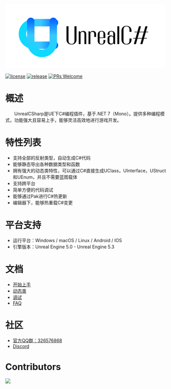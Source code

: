 ![Logo](Resources/Logo.png)

[![license](https://img.shields.io/badge/license-MIT-blue)](https://github.com/crazytuzi/UnrealCSharp/blob/master/LICENSE)
[![release](https://img.shields.io/github/v/release/crazytuzi/UnrealCSharp)](https://github.com/crazytuzi/UnrealCSharp/releases)
[![PRs Welcome](https://img.shields.io/badge/PRs-welcome-blue.svg)](https://github.com/crazytuzi/UnrealCSharp/pulls)

# 概述

&ensp;&ensp;&ensp;&ensp;UnrealCSharp是UE下C#编程插件，基于.NET 7（Mono）。提供多种编程模式，功能强大且容易上手，能够灵活高效地进行游戏开发。

# 特性列表

- 支持全部的反射类型，自动生成C#代码
- 能够静态导出各种数据类型和函数
- 拥有强大的动态类特性，可以通过C#直接生成UClass，UInterface，UStruct和UEnum，并且不需要蓝图载体
- 支持跨平台
- 简单方便的代码调试
- 能够通过Pak进行C#热更新
- 编辑器下，能够热重载C#变更

# 平台支持

- 运行平台：Windows / macOS / Linux / Android / IOS
- 引擎版本：Unreal Engine 5.0 - Unreal Engine 5.3

# 文档

- [开始上手](https://unrealcsharp.github.io/docs/getting-started)
- [动态类](https://unrealcsharp.github.io/docs/document/getting-started/dynamic)
- [调试](https://unrealcsharp.github.io/docs/document/guides/debug)
- [FAQ](https://unrealcsharp.github.io/docs/document/FAQ)

# 社区

- [官方QQ群：326576868](https://qm.qq.com/q/JW43uTiOk4)
- [Discord](https://discord.gg/UEYSugEJ)

# Contributors

<a href="https://github.com/crazytuzi/UnrealCSharp/graphs/contributors">
  <img src="https://contrib.rocks/image?repo=crazytuzi/UnrealCSharp"/>
</a>
    